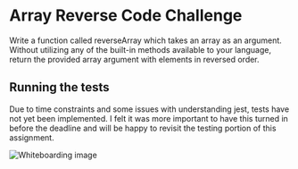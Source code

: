 # Array Reverse Code Challenge

Write a function called reverseArray which takes an array as an argument. Without utilizing any of the built-in methods available to your language, return the provided array argument with elements in reversed order.

## Running the tests

Due to time constraints and some issues with understanding jest, tests have not yet been implemented. I felt it was more important to have this turned in before the deadline and will be happy to revisit the testing portion of this assignment.

![Whiteboarding image](https://github.com/tganyan/data-structures-and-algorithms/array_reverse/assets/array_reverse.jpg "Whiteboarding image")